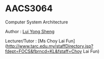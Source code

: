 # AACS3064

Computer System Architecture

Author : [Lui Yong Sheng](https://www.datasenz.com/luiyongsheng)

Lecturer/Tutor : [Ms Choy Lai Fun](http://www.tarc.edu.my/staffDirectory.jsp?fdept=FOCS&fbrncd=KL&fstaff=Choy Lai Fun)